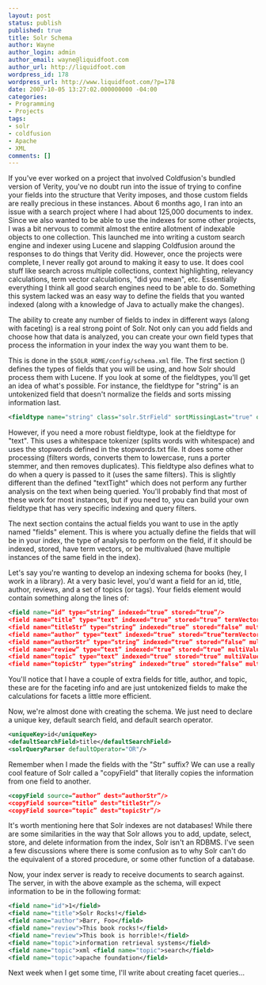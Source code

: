```yaml
---
layout: post
status: publish
published: true
title: Solr Schema
author: Wayne
author_login: admin
author_email: wayne@liquidfoot.com
author_url: http://liquidfoot.com
wordpress_id: 178
wordpress_url: http://www.liquidfoot.com/?p=178
date: 2007-10-05 13:27:02.000000000 -04:00
categories:
- Programming
- Projects
tags:
- solr
- coldfusion
- Apache
- XML
comments: []
---
```

If you've ever worked on a project that involved Coldfusion's bundled version of Verity, you've no doubt run into the issue of trying to confine your fields into the structure that Verity imposes, and those custom fields are really precious in these instances. About 6 months ago, I ran into an issue with a search project where I had about 125,000 documents to index. Since we also wanted to be able to use the indexes for some other projects, I was a bit nervous to commit almost the entire allotment of indexable objects to one collection. This launched me into writing a custom search engine and indexer using Lucene and slapping Coldfusion around the responses to do things that Verity did. However, once the projects were complete, I never really got around to making it easy to use. It does cool stuff like search across multiple collections, context highlighting, relevancy calculations, term vector calculations, "did you mean", etc. Essentially everything I think all good search engines need to be able to do. Something this system lacked was an easy way to define the fields that you wanted indexed (along with a knowledge of Java to actually make the changes).

The ability to create any number of fields to index in different ways (along with faceting) is a real strong point of Solr. Not only can you add fields and choose how that data is analyzed, you can create your own field types that process the information in your index the way you want them to be.

This is done in the <code>$SOLR_HOME/config/schema.xml</code> file. The first section (<types>) defines the types of fields that you will be using, and how Solr should process them with Lucene. If you look at some of the fieldtypes, you'll get an idea of what's possible. For instance, the fieldtype for "string" is an untokenized field that doesn't normalize the fields and sorts missing information last.

~~~xml
<fieldtype name="string" class="solr.StrField" sortMissingLast="true" omitNorms="true"/>

~~~

However, if you need a more robust fieldtype, look at the fieldtype for "text". This uses a whitespace tokenizer (splits words with whitespace) and uses the stopwords defined in the stopwords.txt file. It does some other processing (filters words, converts them to lowercase, runs a porter stemmer, and then removes duplicates). This fieldtype also defines what to do when a query is passed to it (uses the same filters). This is slightly different than the defined "textTight" which does not perform any further analysis on the text when being queried. You'll probably find that most of these work for most instances, but if you need to, you can build your own fieldtype that has very specific indexing and query filters.

The next section contains the actual fields you want to use in the aptly named "fields" element. This is where you actually define the fields that will be in your index, the type of analysis to perform on the field, if it should be indexed, stored, have term vectors, or be multivalued (have multiple instances of the same field in the index).

Let's say you're wanting to develop an indexing schema for books (hey, I work in a library). At a very basic level, you'd want a field for an id, title, author, reviews, and a set of topics (or tags). Your fields element would contain something along the lines of:

~~~xml
<field name=“id” type=“string” indexed=“true” stored=“true”/> 
<field name=“title” type=“text” indexed=“true” stored=“true” termVectors=“true” /> 
<field name=“titleStr” type=“string” indexed=“true” stored=“false” multiValued=“true”/> 
<field name=“author” type=“text” indexed=“true” stored=“true”termVectors=“true” /> 
<field name=“authorStr” type=“string” indexed=“true” stored=“false” multiValued=“true”/> 
<field name=“review” type=“text” indexed=“true” stored=“true” multiValued=“true”/> 
<field name=“topic” type=“text” indexed=“true” stored=“true” multiValued=“true” termVectors=“true”/> 
<field name=“topicStr” type=“string” indexed=“true” stored=“false” multiValued=“true”/>
~~~

You'll notice that I have a couple of extra fields for title, author, and topic, these are for the faceting info and are just untokenized fields to make the calculations for facets a little more efficient.

Now, we're almost done with creating the schema. We just need to declare a unique key, default search field, and default search operator.

~~~xml
<uniqueKey>id</uniqueKey>
<defaultSearchField>title</defaultSearchField>
<solrQueryParser defaultOperator="OR"/>
~~~

Remember when I made the fields with the "Str" suffix? We can use a really cool feature of Solr called a "copyField" that literally copies the information from one field to another.

~~~xml
<copyField source=“author” dest=“authorStr”/>
<copyField source=“title” dest=“titleStr”/>
<copyField source=“topic” dest=“topicStr”/>
~~~

It's worth mentioning here that Solr indexes are not databases! While there are some similarities in the way that Solr allows you to add, update, select, store, and delete information from the index, Solr isn't an RDBMS. I've seen a few discussions where there is some confusion as to why Solr can't do the equivalent of a stored procedure, or some other function of a database.

Now, your index server is ready to receive documents to search against. The server, in with the above example as the schema, will expect information to be in the following format:

~~~xml
<field name="id">1</field>
<field name="title">Solr Rocks!</field>
<field name="author">Barr, Foo</field>
<field name="review">This book rocks!</field>
<field name="review">This book is horrible!</field>
<field name="topic">information retrieval systems</field>
<field name="topic">xml <field name="topic">search</field>
<field name="topic">apache foundation</field>
~~~

Next week when I get some time, I'll write about creating facet queries...

